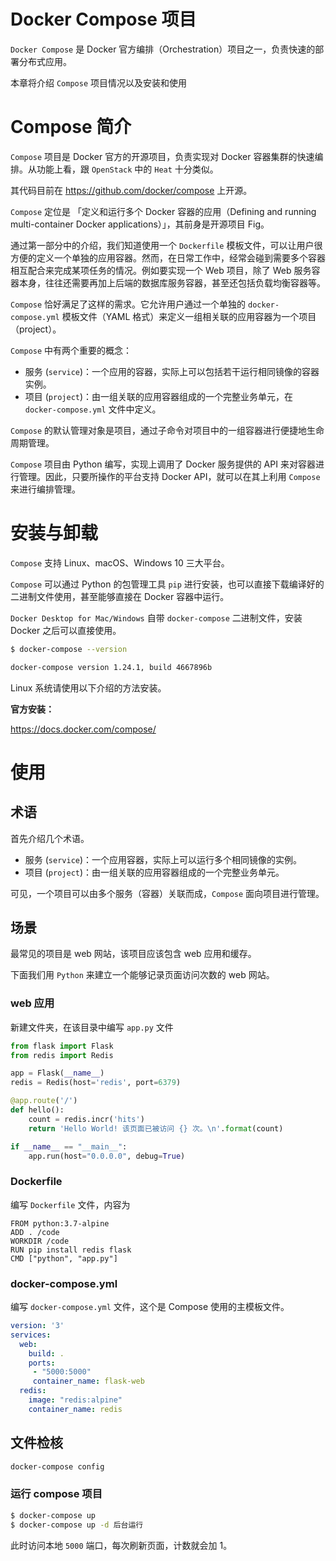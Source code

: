 # Docker Compose 项目

`Docker Compose` 是 Docker 官方编排（Orchestration）项目之一，负责快速的部署分布式应用。

本章将介绍 `Compose` 项目情况以及安装和使用



# Compose 简介

`Compose` 项目是 Docker 官方的开源项目，负责实现对 Docker 容器集群的快速编排。从功能上看，跟 `OpenStack` 中的 `Heat` 十分类似。

其代码目前在 https://github.com/docker/compose 上开源。

`Compose` 定位是 「定义和运行多个 Docker 容器的应用（Defining and running multi-container Docker applications）」，其前身是开源项目 Fig。

通过第一部分中的介绍，我们知道使用一个 `Dockerfile` 模板文件，可以让用户很方便的定义一个单独的应用容器。然而，在日常工作中，经常会碰到需要多个容器相互配合来完成某项任务的情况。例如要实现一个 Web 项目，除了 Web 服务容器本身，往往还需要再加上后端的数据库服务容器，甚至还包括负载均衡容器等。

`Compose` 恰好满足了这样的需求。它允许用户通过一个单独的 `docker-compose.yml` 模板文件（YAML 格式）来定义一组相关联的应用容器为一个项目（project）。

`Compose` 中有两个重要的概念：

- 服务 (`service`)：一个应用的容器，实际上可以包括若干运行相同镜像的容器实例。
- 项目 (`project`)：由一组关联的应用容器组成的一个完整业务单元，在 `docker-compose.yml` 文件中定义。

`Compose` 的默认管理对象是项目，通过子命令对项目中的一组容器进行便捷地生命周期管理。

`Compose` 项目由 Python 编写，实现上调用了 Docker 服务提供的 API 来对容器进行管理。因此，只要所操作的平台支持 Docker API，就可以在其上利用 `Compose` 来进行编排管理。

# 安装与卸载

`Compose` 支持 Linux、macOS、Windows 10 三大平台。

`Compose` 可以通过 Python 的包管理工具 `pip` 进行安装，也可以直接下载编译好的二进制文件使用，甚至能够直接在 Docker 容器中运行。

`Docker Desktop for Mac/Windows` 自带 `docker-compose` 二进制文件，安装 Docker 之后可以直接使用。

```bash
$ docker-compose --version

docker-compose version 1.24.1, build 4667896b
```

Linux 系统请使用以下介绍的方法安装。

**官方安装：**

https://docs.docker.com/compose/

# 使用

## 术语

首先介绍几个术语。

- 服务 (`service`)：一个应用容器，实际上可以运行多个相同镜像的实例。
- 项目 (`project`)：由一组关联的应用容器组成的一个完整业务单元。

可见，一个项目可以由多个服务（容器）关联而成，`Compose` 面向项目进行管理。

## 场景

最常见的项目是 web 网站，该项目应该包含 web 应用和缓存。

下面我们用 `Python` 来建立一个能够记录页面访问次数的 web 网站。

### web 应用

新建文件夹，在该目录中编写 `app.py` 文件

```python
from flask import Flask
from redis import Redis

app = Flask(__name__)
redis = Redis(host='redis', port=6379)

@app.route('/')
def hello():
    count = redis.incr('hits')
    return 'Hello World! 该页面已被访问 {} 次。\n'.format(count)

if __name__ == "__main__":
    app.run(host="0.0.0.0", debug=True)
```

### Dockerfile

编写 `Dockerfile` 文件，内容为

```docker
FROM python:3.7-alpine
ADD . /code
WORKDIR /code
RUN pip install redis flask
CMD ["python", "app.py"]
```

### docker-compose.yml

编写 `docker-compose.yml` 文件，这个是 Compose 使用的主模板文件。

```yaml
version: '3'
services:
  web:
    build: .
    ports:
     - "5000:5000"
     container_name: flask-web
  redis:
    image: "redis:alpine"
    container_name: redis
```

## 文件检核

```bash
docker-compose config
```



### 运行 compose 项目

```bash
$ docker-compose up
$ docker-compose up -d 后台运行
```

此时访问本地 `5000` 端口，每次刷新页面，计数就会加 1。
